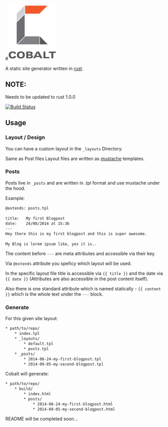 #![Cobalt](https://raw.githubusercontent.com/cobalt-org/logos/master/cobald.logo.02.resize.png)

A static site generator written in [rust](http://www.rust-lang.org/).

## NOTE:

Needs to be updated to rust 1.0.0

[![Build Status](https://travis-ci.org/cobalt-org/cobalt.rs.svg?branch=master)](https://travis-ci.org/cobalt-org/cobalt.rs)

## Usage

### Layout / Design

You can have a custom layout in the ```_layouts``` Directory.

Same as Post files Layout files are written as [mustache](https://github.com/erickt/rust-mustache) templates.

### Posts

Posts live in ```_posts``` and are written in .tpl format and use mustache under the hood.

Example:

```text
@extends: posts.tpl

title:   My first Blogpost
date:    24/08/2014 at 15:36
---
Hey there this is my first blogpost and this is super awesome.

My Blog is lorem ipsum like, yes it is..
```

The content before ```---``` are meta attributes and accessible via their key.

Via ```@extends``` attribute you speficy which layout will be used.

In the specific layout file title is accessible via ```{{ title }}``` and the date via ```{{ date }}``` (Attributes are also accessible in the post content itself).

Also there is one standard attribute which is named statically - ```{{ content }}``` which is the whole text under the ```---``` block.


### Generate

For this given site layout:

    * path/to/repo/
        * index.tpl
        * _layouts/
            * default.tpl
            * posts.tpl
        * _posts/
            * 2014-08-24-my-first-blogpost.tpl
            * 2014-09-05-my-second-blogpost.tpl

Cobalt will generate:

    * path/to/repo/
        * build/
            * index.html
            * posts/
                * 2014-08-24-my-first-blogpost.html
                * 2014-09-05-my-second-blogpost.html

README will be completed soon...

